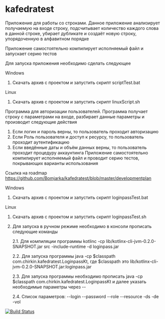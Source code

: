 # kafedratest
Приложение для работы со строками.
Данное приложение анализирует получаемую на входе строку, подсчитывает количество каждого слова в данной строке,
убирает дубликате и создаёт новую строку, упорядоченную в алфавитном порядке

Приложение самостоятельно компилирует исполняемый файл и запускает серию тестов

Для запуска приложения необходимо сделать следующее

Windows 
1. Скачать архив с проектом и запустить скрипт scriptTest.bat 

Linux 
1. Скачать архив с проектом и запустить скрипт linuxScript.sh

Программа для авторизации пользователей.
Программа получает строку с параметрами на входе, разбирает данные параметры и производит следующие действия
1. Если логин и пароль верны, то пользователь проходит авторизацию
2. Если Роль пользователя и доступ к ресурсу, то пользователь проходит аутентификацию
3. Если введённые даты и объём данных верны, то пользователь проходит процедуру аккаунтинга
Приложение самостоятельно компилирует исполняемый файл и проводит серию тестов, покрывающих варианты использования

Ссылка на roadmap https://github.com/Bomjarka/kafedratest/blob/master/developmentplan

Windows 
1. Скачать архив с проектом и запустить скрипт loginpassTest.bat 

Linux 
1. Скачать архив с проектом и запустить скрипт loginpassTest.sh
2. Для запуска в ручном режиме необходимо в консоли прописать следующие команды
    
    2.1. Для компиляции программы kotlinc -cp lib/kotlinx-cli-jvm-0.2.0-SNAPSHOT.jar src -include-runtime -d loginpass.jar
 
    2.2. Для запуска программы java -cp $classpath com.chirkin.kafedratest.LoginpassKt, где $classpath это lib/kotlinx-cli-jvm-0.2.0-SNAPSHOT.jar:loginpass.jar
 
    2.3. Для запуска программы необходимо прописать java -cp $classpath com.chirkin.kafedratest.LoginpassKt и далее указать необходимые параметры через --
 
    2.4. Список параметров: --login --password --role --resource -ds -de -vol

[![Build Status](https://travis-ci.org/Bomjarka/kafedratest.svg?branch=master)](https://travis-ci.org/Bomjarka/kafedratest)
